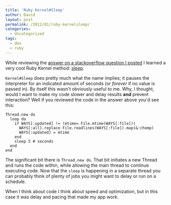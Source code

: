 ```yaml
---
title: 'Ruby Kernel#Sleep'
author: David
layout: post
permalink: /2012/01/ruby-kernelsleep/
categories:
  - Uncategorized
tags:
  - dev
  - ruby
---
```

While reviewing the [answer on a stackoverflow question I posted](http://stackoverflow.com/a/10728091/1007711) I learned a very cool Ruby Kernel method: [sleep](http://www.ruby-doc.org/core-1.9.3/Kernel.html#method-i-sleep).

`Kernel#Sleep` does pretty much what the name implies; it pauses the interpreter for an indicated amount of seconds (or *forever* if no value is passed in). By itself this wasn't obviously useful to me. Why, I thought, would I want to make my code slower and delay results **and** prevent interaction? Well if you reviewed the code in the answer above you'd see this:

<!--more-->

    Thread.new do
      loop do
        if WAYS[:updated] != (mtime= File.mtime(WAYS[:file]))
          WAYS[:all].replace File.readlines(WAYS[:file]).map(&:chomp)
          WAYS[:updated] = mtime
        end
        sleep 5 # seconds
      end
    end
    

The significant bit there is `Thread.new do`. That bit initiates a new Thread and runs the code within, while allowing the main thread to continue executing code. Now that the `sleep` is happening in a separate thread you can probably think of plenty of jobs you might want to delay or run on a schedule.

When I think about code I think about speed and optimization, but in this case it was delay and pacing that made my app work.

